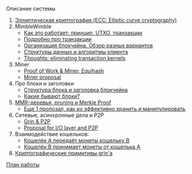Описание системы
1. [Эллиптическая криптография (ECC: Elliptic curve cryptography)](https://github.com/beam-mw/grin/wiki/%D0%AD%D0%BB%D0%BB%D0%B8%D0%BF%D1%82%D0%B8%D1%87%D0%B5%D1%81%D0%BA%D0%B0%D1%8F-%D0%BA%D1%80%D0%B8%D0%BF%D1%82%D0%BE%D0%B3%D1%80%D0%B0%D1%84%D0%B8%D1%8F-(ECC:-Elliptic-curve-cryptography))
1. MimbleWimble
   * [Как это работает: принцип, UTXO, транзакции](https://github.com/beam-mw/grin/wiki/MimbleWimble---%D0%BA%D0%B0%D0%BA-%D1%8D%D1%82%D0%BE-%D1%80%D0%B0%D0%B1%D0%BE%D1%82%D0%B0%D0%B5%D1%82)
   * [Подробно про транзакции](https://github.com/beam-mw/grin/wiki/%D0%9F%D0%BE%D0%B4%D1%80%D0%BE%D0%B1%D0%BD%D0%BE-%D0%BF%D1%80%D0%BE-%D1%82%D1%80%D0%B0%D0%BD%D0%B7%D0%B0%D0%BA%D1%86%D0%B8%D0%B8)
   * [Организация блокчейна. Обзор разных вариантов](https://github.com/beam-mw/grin/wiki/%D0%9E%D1%80%D0%B3%D0%B0%D0%BD%D0%B8%D0%B7%D0%B0%D1%86%D0%B8%D1%8F-%D0%B1%D0%BB%D0%BE%D0%BA%D1%87%D0%B5%D0%B9%D0%BD%D0%B0.-%D0%9E%D0%B1%D0%B7%D0%BE%D1%80-%D1%80%D0%B0%D0%B7%D0%BD%D1%8B%D1%85-%D0%B2%D0%B0%D1%80%D0%B8%D0%B0%D0%BD%D1%82%D0%BE%D0%B2)
   * [Структуры данных и алгоритмы клиента](https://github.com/beam-mw/grin/wiki/%D0%A1%D1%82%D1%80%D1%83%D0%BA%D1%82%D1%83%D1%80%D1%8B-%D0%B4%D0%B0%D0%BD%D0%BD%D1%8B%D1%85-%D0%B8-%D0%B0%D0%BB%D0%B3%D0%BE%D1%80%D0%B8%D1%82%D0%BC%D1%8B-%D0%BA%D0%BB%D0%B8%D0%B5%D0%BD%D1%82%D0%B0)
   * [Thoughts: eliminating transaction kernels](https://github.com/beam-mw/grin/wiki/Thoughts:-eliminating-transaction-kernels)
1. Miner
   * [Proof of Work & Miner, Equihash](https://github.com/beam-mw/grin/wiki/Proof-of-Work-&-Miner)
   * [Miner proposal](https://github.com/beam-mw/grin/wiki/Miner-proposal)
1. Про блоки и заголовки 
   * [Структура блока и заголовка блокчейна](https://github.com/beam-mw/grin/wiki/%D0%A1%D1%82%D1%80%D1%83%D0%BA%D1%82%D1%83%D1%80%D0%B0-%D0%B1%D0%BB%D0%BE%D0%BA%D0%B0-%D0%B8-%D0%B5%D0%B3%D0%BE-%D0%B2%D0%B0%D0%BB%D0%B8%D0%B4%D0%B0%D1%86%D0%B8%D1%8F)
   * [Какие бывают блоки?](https://github.com/beam-mw/grin/wiki/%D0%9A%D0%B0%D0%BA%D0%B8%D0%B5-%D0%B1%D1%8B%D0%B2%D0%B0%D1%8E%D1%82-%D0%B1%D0%BB%D0%BE%D0%BA%D0%B8%3F)
1. [MMR-деревья, pruning и Merkle Proof](https://github.com/beam-mw/grin/wiki/MMR-%D0%B4%D0%B5%D1%80%D0%B5%D0%B2%D1%8C%D1%8F,-pruning-%D0%B8-Merkle-Proof)
   * [Еще 1 пропозал, как их эффективно хранить и манипулировать](https://github.com/beam-mw/grin/wiki/Proposal-on-PMMR-trees-storing-and-manipulation)
1. Сетевые, асинхронные дела и P2P
   * [Grin & P2P](https://github.com/beam-mw/grin/wiki/Grin-&-P2P)
   * [Proposal for I/O layer and P2P](https://github.com/beam-mw/grin/wiki/Proposal-for-I-O-layer-and-P2P)
1. Взаимодействие кошельков:
   * [Кошелёк A передаёт монеты кошельку B](https://github.com/sergorl/docs/blob/master/wallet_send.md)
   * [Кошелёк B принимает монеты от кошелька А](https://github.com/sergorl/docs/blob/master/wallet_receive.md)
1. [Криптографические примитивы grin'a](https://github.com/sergorl/docs/blob/master/keychain.md)

[План работы](https://github.com/beam-mw/grin/wiki/%D0%9F%D0%BB%D0%B0%D0%BD-%D1%80%D0%B0%D0%B1%D0%BE%D1%82%D1%8B-(%D0%BE%D1%87%D0%B5%D0%BD%D1%8C-%D0%BF%D1%80%D0%B8%D0%B1%D0%BB%D0%B8%D0%B7%D0%B8%D1%82%D0%B5%D0%BB%D1%8C%D0%BD%D1%8B%D0%B9))


